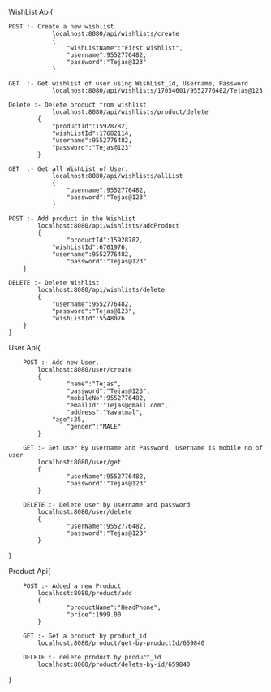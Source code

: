 WishList Api{
		
  	POST :- Create a new wishlist.
            	localhost:8080/api/wishlists/create
            	{   
                	"wishListName":"First wishlist",
                	"username":9552776482,
                	"password":"Tejas@123"
             	}

	GET  :- Get wishlist of user using WishList_Id, Username, Password
            	localhost:8080/api/wishlists/17054601/9552776482/Tejas@123

	Delete :- Delete product from wishlist
      	    	localhost:8080/api/wishlists/product/delete
    	   	{
    			"productId":15928782,
    			"wishListId":17682114,
    			"username":9552776482,
    			"password":"Tejas@123"
      	  	}

	GET  :- Get all WishList of User.
            	localhost:8080/api/wishlists/allList
            	{   
                	"username":9552776482, 
                	"password":"Tejas@123"   
            	}
	    
	POST :- Add product in the WishList
        	localhost:8080/api/wishlists/addProduct
        	{   
                	"productId":15928782,
    			"wishListId":6701976,
    			"username":9552776482,
    	        	"password":"Tejas@123"
		}

	DELETE :- Delete Wishlist 
        	localhost:8080/api/wishlists/delete
        	{
    			"username":9552776482,
    			"password":"Tejas@123",
    			"wishListId":5548076
		}
    }

User Api{

        POST :- Add new User.
        	localhost:8080/user/create
        	{
            		"name":"Tejas",
            		"password":"Tejas@123",
            		"mobileNo":9552776482,
            		"emailId":"Tejas@gmail.com",
            		"address":"Yavatmal",
           		"age":25,
            		"gender":"MALE"
        	}
        
        GET :- Get user By username and Password, Username is mobile no of user
        	localhost:8080/user/get
        	{
            		"userName":9552776482,
            		"password":"Tejas@123"
        	}
        
        DELETE :- Delete user by Username and password
        	localhost:8080/user/delete
        	{ 
            		"userName":9552776482,
            		"password":"Tejas@123"
        	}

}

Product Api{

        POST :- Added a new Product
        	localhost:8080/product/add
        	{
            		"productName":"HeadPhone",
            		"price":1999.00
        	}
        
        GET :- Get a product by product_id
        	localhost:8080/product/get-by-productId/659840
        
        DELETE :- delete product by product_id
        	localhost:8080/product/delete-by-id/659840

}
